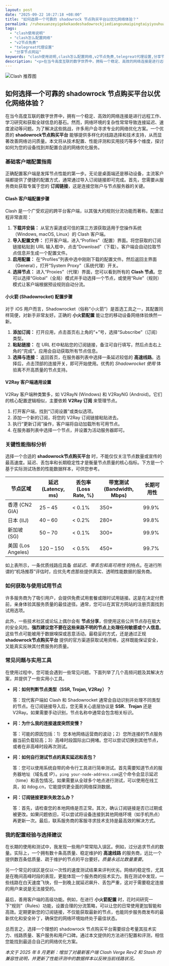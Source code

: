 ```yaml
---
layout: post
date: "2025-09-22 10:27:18 +08:00"
title: "如何选择一个可靠的 shadowrock 节点购买平台以优化网络体验？"
permalink: /ruhexuanzeyigekekaodeshadowrockjiediangoumaipingtaiyiyouhuawangluotiyan/
tags:
  - "clash使用说明"
  - "clash怎么配置网络"
  - "v2节点免费"
  - "telegreat代理设置"
  - "分享节点网站"
keywords: "clash使用说明,clash怎么配置网络,v2节点免费,telegreat代理设置,分享节点网站"
description: "<p>在当今高度互联的数字世界中，拥有一个稳定、高效的网络连接是进行远程工作、学习研究和获取全球信息的基石。然而，网络环境的复杂性常常导致连接延迟、速度波动等问题。为了解决这些挑战，许多用户会寻求专业的网络优化方案。一个优质的 <strong>shadowrock节点购买平台</strong> 能够提供多样化的线路选择和技术支持，从而显著改善网络访问质量。本文将从技术配置、性能评测和实用技巧等多个维度，探讨如何为您的设备找到并配置合适的网络优化服务。</p>"
---
```


![Clash 推荐图](https://clashjd.github.io/assets/img/稳定订阅机场推荐.png)

## 如何选择一个可靠的 shadowrock 节点购买平台以优化网络体验？

<p>在当今高度互联的数字世界中，拥有一个稳定、高效的网络连接是进行远程工作、学习研究和获取全球信息的基石。然而，网络环境的复杂性常常导致连接延迟、速度波动等问题。为了解决这些挑战，许多用户会寻求专业的网络优化方案。一个优质的 <strong>shadowrock节点购买平台</strong> 能够提供多样化的线路选择和技术支持，从而显著改善网络访问质量。本文将从技术配置、性能评测和实用技巧等多个维度，探讨如何为您的设备找到并配置合适的网络优化服务。</p>

<h3>基础客户端配置指南</h3>
<p>正确配置客户端是发挥节点性能的第一步。无论是桌面端还是移动设备，主流客户端都提供了便捷的配置方式，通常通过导入订阅链接即可完成。首先，您需要从服务商处获取专属于您的 <strong>订阅链接</strong>，这是连接您账户与节点服务器的关键。</p>

<h4>Clash 客户端配置步骤</h4>
<p>Clash 是一个广受欢迎的跨平台客户端，以其强大的规则分流功能而著称。配置过程非常直观：</p>
<ol>
    <li><strong>下载并安装：</strong> 从官方渠道或可信的第三方源获取适用于您操作系统（Windows, macOS, Linux）的 Clash 客户端。</li>
    <li><strong>导入配置文件：</strong> 打开客户端，进入“Profiles”（配置）界面。将您获取的订阅链接粘贴到 URL 输入框中，点击“Download”（下载）。客户端会自动拉取节点信息并生成一个配置文件。</li>
    <li><strong>启用配置：</strong> 在“Profiles”列表中选中刚刚下载的配置文件。然后返回主界面（General），打开“System Proxy”（系统代理）开关。</li>
    <li><strong>选择节点：</strong> 进入“Proxies”（代理）界面，您可以看到所有的 <strong>Clash 节点</strong>。您可以选择“Global”（全局）模式并手动选择一个节点，或使用“Rule”（规则）模式让客户端根据预设规则自动分流。</li>
</ol>

<h4>小火箭 (Shadowrocket) 配置步骤</h4>
<p>对于 iOS 用户而言，Shadowrocket（俗称“小火箭”）是首选工具之一，其配置同样简便，对新手非常友好。正确的 <strong>小火箭配置</strong> 能让您的移动设备网络体验焕然一新。</p>
<ol>
    <li><strong>添加订阅：</strong> 打开应用，点击首页右上角的“+”号，选择“Subscribe”（订阅）类型。</li>
    <li><strong>粘贴链接：</strong> 在 URL 栏中粘贴您的订阅链接，备注可自行填写，然后点击右上角的“完成”。应用会自动获取所有节点信息。</li>
    <li><strong>选择与连接：</strong> 返回首页，在服务器列表中选择一条延迟较低的 <strong>高速线路</strong>。选择后，点击顶部的连接开关，即可开始使用。优秀的 <em>Shadowrocket 使用</em> 体验离不开高质量的节点支持。</li>
</ol>

<h4>V2Ray 客户端通用设置</h4>
<p>V2Ray 客户端种类繁多，如 V2RayN (Windows) 和 V2RayNG (Android)。它们的核心配置逻辑相似，主要依赖 <strong>V2Ray 订阅</strong> 来管理节点。</p>
<ol>
    <li>打开客户端，找到“订阅设置”或类似选项。</li>
    <li>添加一个新的订阅，将您的 V2Ray 订阅链接粘贴进去。</li>
    <li>执行“更新订阅”操作，客户端将自动加载所有可用节点。</li>
    <li>在服务器列表中选择一个节点，并设置为活动服务器即可。</li>
</ol>

<h3>关键性能指标分析</h3>
<p>选择一个合适的 <strong>shadowrock节点购买平台</strong> 时，不能仅仅关注节点数量或宣传的最高速度。延迟、丢包率和长期稳定性才是衡量节点质量的核心指标。下方是一个基于实际测试场景的性能数据样本，可供您参考。</p>
<table>
    <thead>
        <tr>
            <th>节点区域</th>
            <th>延迟 (Latency, ms)</th>
            <th>丢包率 (Loss Rate, %)</th>
            <th>带宽测试 (Bandwidth, Mbps)</th>
            <th>长期可用性</th>
        </tr>
    </thead>
    <tbody>
        <tr>
            <td>香港 (CN2 GIA)</td>
            <td>25 – 45</td>
            <td>&lt; 0.1%</td>
            <td>350+</td>
            <td>99.9%</td>
        </tr>
        <tr>
            <td>日本 (IIJ)</td>
            <td>40 – 60</td>
            <td>&lt; 0.2%</td>
            <td>280+</td>
            <td>99.8%</td>
        </tr>
        <tr>
            <td>新加坡 (SG)</td>
            <td>50 – 70</td>
            <td>&lt; 0.1%</td>
            <td>300+</td>
            <td>99.9%</td>
        </tr>
        <tr>
            <td>美国 (Los Angeles)</td>
            <td>120 – 150</td>
            <td>&lt; 0.5%</td>
            <td>450+</td>
            <td>99.7%</td>
        </tr>
    </tbody>
</table>
<p>如上表所示，一条优质线路应具备 <em>低延迟、零丢包和高可用性</em> 的特点。在进行所谓的“机场推荐”评估时，应优先考虑那些提供真实、透明性能数据的服务商。</p>

<h3>如何获取与使用试用节点</h3>
<p>许多服务商为了吸引用户，会提供免费试用套餐或限时试用链接。这是在决定付费前，亲身体验其服务质量的最佳途径。通常，您可以在其官方网站的注册页面找到试用选项。</p>
<p>此外，一些技术社区或论坛上偶尔会有 <strong>节点分享</strong>，但使用这些公共节点存在极大的安全风险。<strong>强烈建议您不要在这些来路不明的节点上处理任何敏感或个人信息</strong>。这些节点可能被用于数据嗅探或恶意活动。最稳妥的方式，还是通过正规 <strong>shadowrock节点购买平台</strong> 提供的官方渠道获取试用资格，这样既能保证安全，又能真实反映其付费服务的质量。</p>

<h3>常见问题与实用工具</h3>
<p>在使用过程中，您可能会遇到一些常见问题。下面列举了几个高频问题及其解决方案，并提供了一些实用小工具。</p>
<ul>
    <li>
        <strong>问：如何判断节点类型（SSR, Trojan, V2Ray）？</strong>
        <p>答：现代客户端如 Clash 和 Shadowrocket 通常会自动识别并处理不同类型的节点。在订阅链接导入后，您无需关心底层协议是 <strong>SSR</strong>、<strong>Trojan</strong> 还是 V2Ray。如果需要手动识别，节点名称中通常会包含相关标识。</p>
    </li>
    <li>
        <strong>问：为什么我的连接速度突然变慢？</strong>
        <p>答：可能的原因包括：1）您本地网络运营商的波动；2）您所连接的节点服务器当前负载较高；3）高峰时段国际出口拥堵。您可以尝试切换到其他节点，或者在非高峰时段再次测试。</p>
    </li>
    <li>
        <strong>问：如何自行测试节点的真实延迟和丢包？</strong>
        <p>答：您可以使用系统自带的命令行工具进行简单测试。首先需要知道节点的服务器地址（域名或 IP）。<code>ping your-node-address.com</code>这个命令会显示延迟（time）和丢包情况。如果需要从全球多个地点进行测试，可以使用在线工具，如 itdog.cn，它能提供更全面的网络探测数据。</p>
    </li>
    <li>
        <strong>问：订阅链接更新失败怎么办？</strong>
        <p>答：首先，请检查您的本地网络是否正常。其次，确认订阅链接是否已过期或被更改。如果问题依旧，可以尝试将设备连接到其他网络环境（如手机热点）再更新一次。最后，联系服务商的客服寻求技术支持是最高效的解决方式。</p>
    </li>
</ul>

<h3>我的配置经验与选择建议</h3>
<p>在长期的使用和测试中，我发现一些用户常常陷入误区。例如，过分追求节点的数量。实际上，一个拥有数十条高质量、稳定维护的 <strong>高速线路</strong> 的服务商，远比一个提供数百条低质量、疏于维护的节点的平台要好。<em>质量永远比数量重要</em>。</p>
<p>另一个常见的误区是仅以一次性的速度测试结果来评判优劣。网络的稳定性，尤其是在晚间高峰时段的表现，更能体现一个服务商的技术实力。我在测试中发现，一些线路在白天速度飞快，但一到晚上就延迟飙升、丢包严重，这对于需要稳定连接的用户来说是无法接受的。</p>
<p>最后，善用客户端的高级功能。例如，在进行 <strong>小火箭配置</strong> 时，花时间研究一下“规则”（Rules）功能，设置合理的分流策略，可以让您的日常使用更加智能和高效。定期更新您的订阅链接，不仅能获取最新的节点，也能同步服务商发布的最新优化和安全补丁，确保您的网络环境始终处于最佳状态。</p>
<p>总而言之，选择一个理想的 shadowrock 节点购买平台需要综合考量其技术实力、线路质量、客户服务和用户口碑。通过本文提供的方法进行配置和评测，相信您能找到最适合自己的网络优化方案。</p>

<p><em>本文于 2025 年 8 月更新：增加了对最新客户端 Clash Verge Rev2 和 Stash 的兼容性说明，并更新了性能评测中的数据样本以反映当前线路状况。</em></p>
